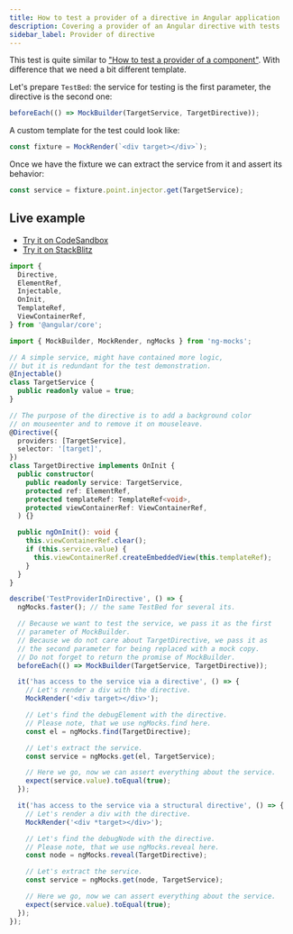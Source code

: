 ```yaml
---
title: How to test a provider of a directive in Angular application
description: Covering a provider of an Angular directive with tests
sidebar_label: Provider of directive
---
```


This test is quite similar to ["How to test a provider of a component"](component-provider.md).
With difference that we need a bit different template.

Let's prepare `TestBed`: the service for testing is the first parameter, the directive is the second one:

```ts
beforeEach(() => MockBuilder(TargetService, TargetDirective));
```

A custom template for the test could look like:

```ts
const fixture = MockRender(`<div target></div>`);
```

Once we have the fixture we can extract the service from it and assert its behavior:

```ts
const service = fixture.point.injector.get(TargetService);
```

## Live example

- [Try it on CodeSandbox](https://codesandbox.io/s/github/help-me-mom/ng-mocks-sandbox/tree/tests?file=/src/examples/TestProviderInDirective/test.spec.ts&initialpath=%3Fspec%3DTestProviderInDirective)
- [Try it on StackBlitz](https://stackblitz.com/github/help-me-mom/ng-mocks-sandbox/tree/tests?file=src/examples/TestProviderInDirective/test.spec.ts&initialpath=%3Fspec%3DTestProviderInDirective)

```ts title="https://github.com/help-me-mom/ng-mocks/blob/master/examples/TestProviderInDirective/test.spec.ts"
import {
  Directive,
  ElementRef,
  Injectable,
  OnInit,
  TemplateRef,
  ViewContainerRef,
} from '@angular/core';

import { MockBuilder, MockRender, ngMocks } from 'ng-mocks';

// A simple service, might have contained more logic,
// but it is redundant for the test demonstration.
@Injectable()
class TargetService {
  public readonly value = true;
}

// The purpose of the directive is to add a background color
// on mouseenter and to remove it on mouseleave.
@Directive({
  providers: [TargetService],
  selector: '[target]',
})
class TargetDirective implements OnInit {
  public constructor(
    public readonly service: TargetService,
    protected ref: ElementRef,
    protected templateRef: TemplateRef<void>,
    protected viewContainerRef: ViewContainerRef,
  ) {}

  public ngOnInit(): void {
    this.viewContainerRef.clear();
    if (this.service.value) {
      this.viewContainerRef.createEmbeddedView(this.templateRef);
    }
  }
}

describe('TestProviderInDirective', () => {
  ngMocks.faster(); // the same TestBed for several its.

  // Because we want to test the service, we pass it as the first
  // parameter of MockBuilder.
  // Because we do not care about TargetDirective, we pass it as
  // the second parameter for being replaced with a mock copy.
  // Do not forget to return the promise of MockBuilder.
  beforeEach(() => MockBuilder(TargetService, TargetDirective));

  it('has access to the service via a directive', () => {
    // Let's render a div with the directive.
    MockRender('<div target></div>');

    // Let's find the debugElement with the directive.
    // Please note, that we use ngMocks.find here.
    const el = ngMocks.find(TargetDirective);

    // Let's extract the service.
    const service = ngMocks.get(el, TargetService);

    // Here we go, now we can assert everything about the service.
    expect(service.value).toEqual(true);
  });

  it('has access to the service via a structural directive', () => {
    // Let's render a div with the directive.
    MockRender('<div *target></div>');

    // Let's find the debugNode with the directive.
    // Please note, that we use ngMocks.reveal here.
    const node = ngMocks.reveal(TargetDirective);

    // Let's extract the service.
    const service = ngMocks.get(node, TargetService);

    // Here we go, now we can assert everything about the service.
    expect(service.value).toEqual(true);
  });
});
```
